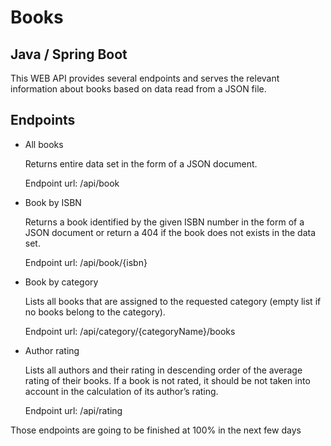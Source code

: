 # Books
Java / Spring Boot
-

This WEB API provides several endpoints and serves the relevant information about books based on data read from a JSON file.

Endpoints 
-

- All books

  Returns entire data set in the form of a JSON document.

  Endpoint url: /api/book

- Book by ISBN 

  Returns a book identified by the given ISBN number in the form of a JSON document or 
return a 404 if the book does not exists in the data set.

  Endpoint url: /api/book/{isbn}

- Book by category 

  Lists all books that are assigned to the requested category (empty list if no books belong to the category).

  Endpoint url: /api/category/{categoryName}/books

- Author rating 

  Lists all authors and their rating in descending order of the average rating of their books. 
If a book is not rated, it should be not taken into account in the calculation of its author’s rating.

  Endpoint url: /api/rating

Those endpoints are going to be finished at 100% in the next few days 
